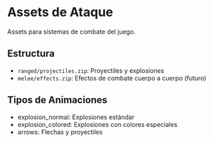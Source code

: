 # Assets de Ataque

Assets para sistemas de combate del juego.

## Estructura
- `ranged/projectiles.zip`: Proyectiles y explosiones
- `melee/effects.zip`: Efectos de combate cuerpo a cuerpo (futuro)

## Tipos de Animaciones
- explosion_normal: Explosiones estándar
- explosion_colored: Explosiones con colores especiales
- arrows: Flechas y proyectiles
